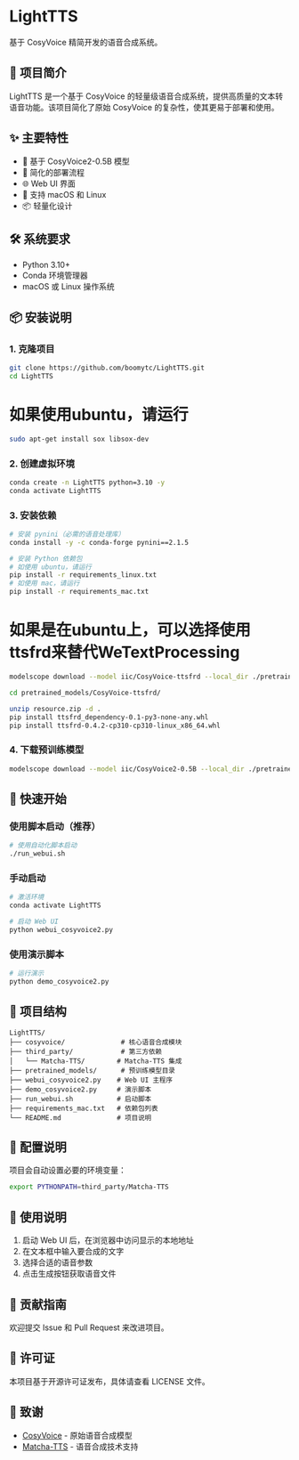 # LightTTS

基于 CosyVoice 精简开发的语音合成系统。

## 📖 项目简介

LightTTS 是一个基于 CosyVoice 的轻量级语音合成系统，提供高质量的文本转语音功能。该项目简化了原始 CosyVoice 的复杂性，使其更易于部署和使用。

## ✨ 主要特性

- 🎯 基于 CosyVoice2-0.5B 模型
- 🚀 简化的部署流程
- 🌐 Web UI 界面
- 🔧 支持 macOS 和 Linux
- 📦 轻量化设计

## 🛠️ 系统要求

- Python 3.10+
- Conda 环境管理器
- macOS 或 Linux 操作系统

## 📦 安装说明

### 1. 克隆项目

```bash
git clone https://github.com/boomytc/LightTTS.git
cd LightTTS
```

# 如果使用ubuntu，请运行
```bash
sudo apt-get install sox libsox-dev
```

### 2. 创建虚拟环境

```bash
conda create -n LightTTS python=3.10 -y
conda activate LightTTS
```

### 3. 安装依赖

```bash
# 安装 pynini（必需的语音处理库）
conda install -y -c conda-forge pynini==2.1.5

# 安装 Python 依赖包
# 如使用 ubuntu，请运行
pip install -r requirements_linux.txt
# 如使用 mac，请运行
pip install -r requirements_mac.txt
```

# 如果是在ubuntu上，可以选择使用ttsfrd来替代WeTextProcessing
```bash
modelscope download --model iic/CosyVoice-ttsfrd --local_dir ./pretrained_models/CosyVoice-ttsfrd

cd pretrained_models/CosyVoice-ttsfrd/

unzip resource.zip -d .
pip install ttsfrd_dependency-0.1-py3-none-any.whl
pip install ttsfrd-0.4.2-cp310-cp310-linux_x86_64.whl
```

### 4. 下载预训练模型

```bash
modelscope download --model iic/CosyVoice2-0.5B --local_dir ./pretrained_models/CosyVoice2-0.5B
```

## 🚀 快速开始

### 使用脚本启动（推荐）

```bash
# 使用自动化脚本启动
./run_webui.sh
```

### 手动启动

```bash
# 激活环境
conda activate LightTTS

# 启动 Web UI
python webui_cosyvoice2.py
```

### 使用演示脚本

```bash
# 运行演示
python demo_cosyvoice2.py
```

## 📁 项目结构

```
LightTTS/
├── cosyvoice/              # 核心语音合成模块
├── third_party/            # 第三方依赖
│   └── Matcha-TTS/        # Matcha-TTS 集成
├── pretrained_models/      # 预训练模型目录
├── webui_cosyvoice2.py    # Web UI 主程序
├── demo_cosyvoice2.py     # 演示脚本
├── run_webui.sh           # 启动脚本
├── requirements_mac.txt   # 依赖包列表
└── README.md              # 项目说明
```

## 🔧 配置说明

项目会自动设置必要的环境变量：

```bash
export PYTHONPATH=third_party/Matcha-TTS
```

## 📝 使用说明

1. 启动 Web UI 后，在浏览器中访问显示的本地地址
2. 在文本框中输入要合成的文字
3. 选择合适的语音参数
4. 点击生成按钮获取语音文件

## 🤝 贡献指南

欢迎提交 Issue 和 Pull Request 来改进项目。

## 📄 许可证

本项目基于开源许可证发布，具体请查看 LICENSE 文件。

## 🙏 致谢

- [CosyVoice](https://github.com/FunAudioLLM/CosyVoice) - 原始语音合成模型
- [Matcha-TTS](https://github.com/shivammehta25/Matcha-TTS) - 语音合成技术支持